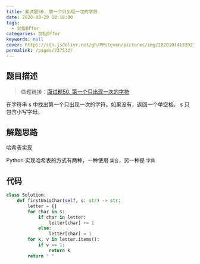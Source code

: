 ```yaml
---
title: 面试题50. 第一个只出现一次的字符
date: 2020-08-20 18:18:00
tags: 
  - 剑指Offer
categories: 剑指Offer
keywords: null
cover: https://cdn.jsdelivr.net/gh/PPsteven/pictures/img/20201014133927.png
permalink: /pages/237532/
---
```


## 题目描述

> 做题链接：[面试题50. 第一个只出现一次的字符](https://leetcode-cn.com/problems/di-yi-ge-zhi-chu-xian-yi-ci-de-zi-fu-lcof/)

在字符串 s 中找出第一个只出现一次的字符。如果没有，返回一个单空格。 s 只包含小写字母。

<!--more-->

## 解题思路

哈希表实现

Python 实现哈希表的方式有两种，一种使用 `集合`，另一种是 `字典`

## 代码

```python
class Solution:
    def firstUniqChar(self, s: str) -> str:
        letter = {}
        for char in s:
            if char in letter:
                letter[char] += 1
            else:
                letter[char] = 1
        for k, v in letter.items():
            if v == 1:
                return k
        return " "
```
